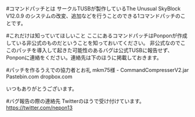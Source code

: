 #コマンドパッチとは
サークルTUSBが製作しているThe Unusual SkyBlock V12.0.9 のシステムの改変、追加などを行うことのできる1コマンドパッチのことです。

#これだけは知っていてほしいこと
ここにあるコマンドパッチはPonponが作成している非公式のものだということを知っておいてください。
非公式なのでここのパッチを導入して起きた可能性のあるバグは公式TUSBに報告せず、Ponponに連絡をください。連絡先は下のほうに掲載しておきます。

#パッチを作るうえでの協力者とお礼
mkm75様 - CommandCompresserV2.jar
Pastebin.com
dropbox.com

いつもありがとうございます。

#バグ報告の際の連絡先
Twitterのほうで受け付けています。
https://twitter.com/nepon13
